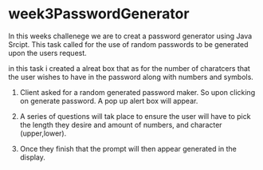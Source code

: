 # week3PasswordGenerator

<!-- Goal of this week chanllenge -->
In this weeks challenege we are to creat a password generator using Java Srcipt. 
This task called for the use of random passwords to be generated upon the users request. 

<!-- Acceptance Criteria -->

in this task i created a alreat box that as for the number of charatcers that the user wishes to have in the password along with numbers and symbols. 

1. Client asked for a random generated password maker. So upon clicking on generate password. A pop up alert box will appear.

2. A series of questions will tak place to ensure the user will have to pick the length they desire and amount of numbers, and character (upper,lower).

3. Once they finish that the prompt will then appear generated in the display. 
